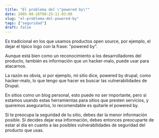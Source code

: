 ```yaml
---
title: "El problema del \"powered by\""
date: 2005-08-26T08:25:11-03:00
slug: "el-problema-del-powered-by"
tags: ["seguridad"]
draft: false
---
```


Es tradicional en los que usamos productos open source, por ejemplo, el
dejar el típico logo con la frase: "powered by".

Aunque está bien como un reconocimiento a los desarrolladores del
producto, también es información que un hacker-malo, puede usar para
atacarnos.

La razón es obvia, si por ejemplo, mi sitio dice, powered by drupal,
como hacker-malo, lo que tengo que hacer es buscar las vulnerabilidades
de Drupal.

En sitios como un blog personal, esto puede no ser importante, pero si
estamos usando estas herramientas para sitios que presten servicios, y
queremos asegurarlos, lo recomendable es quitarle el powered by.

Si te preocupa la seguridad de tu sitio, debes dar la menor información
posible. Si decides dejar esa información, debes entonces preocuparte de
estar al día en cuanto a las posibles vulnerabilidades de seguridad del
producto que usas.

